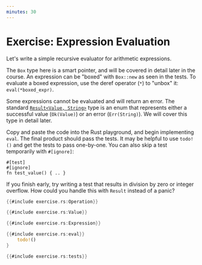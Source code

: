 ```yaml
---
minutes: 30
---
```


# Exercise: Expression Evaluation

Let's write a simple recursive evaluator for arithmetic expressions.

The `Box` type here is a smart pointer, and will be covered in detail later in
the course. An expression can be "boxed" with `Box::new` as seen in the tests.
To evaluate a boxed expression, use the deref operator (`*`) to "unbox" it:
`eval(*boxed_expr)`.

Some expressions cannot be evaluated and will return an error. The standard
[`Result<Value,
String>`](https://doc.rust-lang.org/std/result/enum.Result.html) type is an
enum that represents either a successful value (`Ok(Value)`) or an error
(`Err(String)`). We will cover this type in detail later.

Copy and paste the code into the Rust playground, and begin implementing
`eval`. The final product should pass the tests. It may be helpful to use
`todo!()` and get the tests to pass one-by-one. You can also skip a test
temporarily with
`#[ignore]`:

```none
#[test]
#[ignore]
fn test_value() { .. }
```

If you finish early, try writing a test that results in division by zero or
integer overflow. How could you handle this with `Result` instead of a panic?

```rust
{{#include exercise.rs:Operation}}

{{#include exercise.rs:Value}}

{{#include exercise.rs:Expression}}

{{#include exercise.rs:eval}}
    todo!()
}

{{#include exercise.rs:tests}}
```

